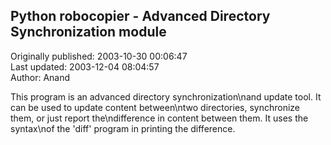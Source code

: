 ## Python robocopier - Advanced Directory Synchronization module  
Originally published: 2003-10-30 00:06:47  
Last updated: 2003-12-04 08:04:57  
Author: Anand   
  
This program is an advanced directory synchronization\nand update tool. It can be used to update content between\ntwo directories, synchronize them, or just report the\ndifference in content between them. It uses the syntax\nof the 'diff' program in printing the difference.